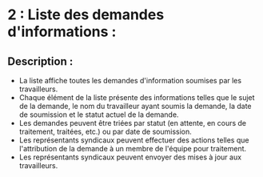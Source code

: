 # 2 : Liste des demandes d'informations : #


## Description : ##

- La liste affiche toutes les demandes d'information soumises par les travailleurs.
- Chaque élément de la liste présente des informations telles que le sujet de la demande, le nom du travailleur ayant soumis la demande, la date de soumission et le statut actuel de la demande.
- Les demandes peuvent être triées par statut (en attente, en cours de traitement, traitées, etc.) ou par date de soumission.
- Les représentants syndicaux peuvent effectuer des actions telles que l'attribution de la demande à un membre de l'équipe pour traitement.
- Les représentants syndicaux peuvent envoyer des mises à jour aux travailleurs. 
